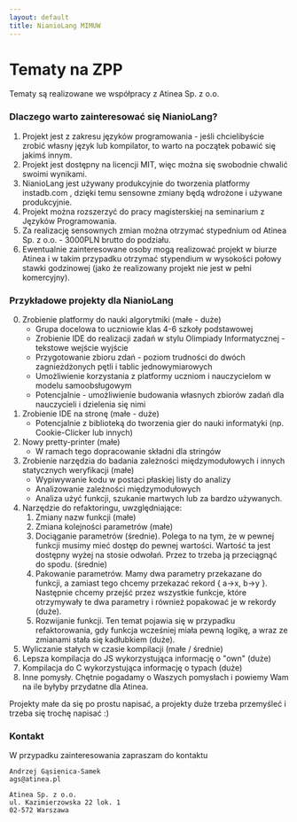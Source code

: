 ```yaml
---
layout: default
title: NianioLang MIMUW
---
```


# Tematy na ZPP

Tematy są realizowane we współpracy z Atinea Sp. z o.o.

### Dlaczego warto zainteresować się NianioLang?

1. Projekt jest z zakresu języków programowania - jeśli chcielibyście zrobić własny język lub kompilator,
   to warto na początek pobawić się jakimś innym.
2. Projekt jest dostępny na licencji MIT, więc można się swobodnie chwalić swoimi wynikami.
3. NianioLang jest używany produkcyjnie do tworzenia platformy instadb.com , dzięki temu
   sensowne zmiany będą wdrożone i używane produkcyjnie.
4. Projekt można rozszerzyć do pracy magisterskiej na seminarium z Języków Programowania.
5. Za realizację sensownych zmian można otrzymać stypednium od Atinea Sp. z o.o. - 3000PLN brutto do podziału.
6. Ewentualnie zainteresowane osoby mogą realizować projekt w biurze Atinea i w takim przypadku
   otrzymać stypendium w wysokości połowy stawki godzinowej (jako że realizowany projekt nie jest w pełni komercyjny).

### Przykładowe projekty dla NianioLang

0. Zrobienie platformy do nauki algorytmiki (małe - duże)
   * Grupa docelowa to uczniowie klas 4-6 szkoły podstawowej
   * Zrobienie IDE do realizacji zadań w stylu Olimpiady Informatycznej - tekstowe wejście wyjście
   * Przygotowanie zbioru zdań - poziom trudności do dwóch zagnieżdżonych pętli i tablic jednowymiarowych
   * Umożliwienie korzystania z platformy uczniom i nauczycielom w modelu samoobsługowym
   * Potencjalnie - umożliwienie budowania własnych zbiorów zadań dla nauczycieli i dzielenia się nimi
1. Zrobienie IDE na stronę (małe - duże)
   * Potencjalnie z biblioteką do tworzenia gier do nauki informatyki (np. Cookie-Clicker lub innych)
2. Nowy pretty-printer (małe)
   * W ramach tego dopracowanie składni dla stringów
3. Zrobienie narzędzia do badania zależności międzymodułowych i innych statycznych weryfikacji (małe)
   * Wypiwywanie kodu w postaci płaskiej listy do analizy
   * Analizowanie zależności międzymodułowych
   * Analiza użyć funkcji, szukanie martwych lub za bardzo używanych. 
4. Narzędzie do refaktoringu, uwzględniające:
   1. Zmiany nazw funkcji (małe)
   2. Zmiana kolejności parametrów (małe)
   3. Dociąganie parametrów (średnie). Polega to na tym, że w pewnej funkcji musimy mieć dostęp do pewnej wartości.
      Wartość ta jest dostępny wyżej na stosie odwołań. Przez to trzeba ją przeciągnąć do spodu. (średnie)
   4. Pakowanie parametrów. Mamy dwa parametry przekazane do funkcji, a zamiast tego chcemy
      przekazać rekord { a->x, b->y }. Następnie chcemy przejść przez wszystkie funkcje, które otrzymywały te dwa
      parametry i również popakować je w rekordy (duże).
   5. Rozwijanie funkcji. Ten temat pojawia się w przypadku refaktorowania, gdy funkcja wcześniej miała pewną logikę,
      a wraz ze zmianami stała się kadłubkiem (duże).
5. Wyliczanie stałych w czasie kompilacji (małe / średnie)
6. Lepsza kompilacja do JS wykorzystująca informację o "own" (duże)
7. Kompilacja do C wykorzystująca informację o typach (duże)
8. Inne pomysły. Chętnie pogadamy o Waszych pomysłach i powiemy Wam na ile byłyby przydatne dla Atinea.

Projekty małe da się po prostu napisać, a projekty duże trzeba przemyśleć i trzeba się trochę napisać :)

### Kontakt

W przypadku zainteresowania zapraszam do kontaktu

    Andrzej Gąsienica-Samek
    ags@atinea.pl

    Atinea Sp. z o.o.
    ul. Kazimierzowska 22 lok. 1
    02-572 Warszawa
